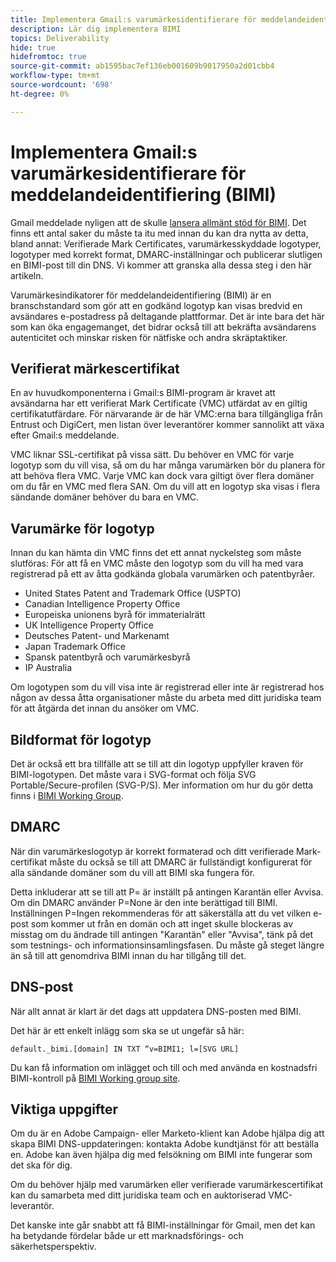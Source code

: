 ```yaml
---
title: Implementera Gmail:s varumärkesidentifierare för meddelandeidentifiering (BIMI)
description: Lär dig implementera BIMI
topics: Deliverability
hide: true
hidefromtoc: true
source-git-commit: ab1595bac7ef136eb001609b9017950a2d01cbb4
workflow-type: tm+mt
source-wordcount: '698'
ht-degree: 0%

---
```



# Implementera Gmail:s varumärkesidentifierare för meddelandeidentifiering (BIMI)

Gmail meddelade nyligen att de skulle [lansera allmänt stöd för BIMI](https://cloud.google.com/blog/products/identity-security/bringing-bimi-to-gmail-in-google-workspace). Det finns ett antal saker du måste ta itu med innan du kan dra nytta av detta, bland annat: Verifierade Mark Certificates, varumärkesskyddade logotyper, logotyper med korrekt format, DMARC-inställningar och publicerar slutligen en BIMI-post till din DNS. Vi kommer att granska alla dessa steg i den här artikeln.

Varumärkesindikatorer för meddelandeidentifiering (BIMI) är en branschstandard som gör att en godkänd logotyp kan visas bredvid en avsändares e-postadress på deltagande plattformar. Det är inte bara det här som kan öka engagemanget, det bidrar också till att bekräfta avsändarens autenticitet och minskar risken för nätfiske och andra skräptaktiker.

## Verifierat märkescertifikat

En av huvudkomponenterna i Gmail:s BIMI-program är kravet att avsändarna har ett verifierat Mark Certificate (VMC) utfärdat av en giltig certifikatutfärdare. För närvarande är de här VMC:erna bara tillgängliga från Entrust och DigiCert, men listan över leverantörer kommer sannolikt att växa efter Gmail:s meddelande.

VMC liknar SSL-certifikat på vissa sätt. Du behöver en VMC för varje logotyp som du vill visa, så om du har många varumärken bör du planera för att behöva flera VMC. Varje VMC kan dock vara giltigt över flera domäner om du får en VMC med flera SAN. Om du vill att en logotyp ska visas i flera sändande domäner behöver du bara en VMC.

## Varumärke för logotyp

Innan du kan hämta din VMC finns det ett annat nyckelsteg som måste slutföras: För att få en VMC måste den logotyp som du vill ha med vara registrerad på ett av åtta godkända globala varumärken och patentbyråer.

* United States Patent and Trademark Office (USPTO)
* Canadian Intelligence Property Office
* Europeiska unionens byrå för immaterialrätt
* UK Intelligence Property Office
* Deutsches Patent- und Markenamt
* Japan Trademark Office
* Spansk patentbyrå och varumärkesbyrå
* IP Australia

Om logotypen som du vill visa inte är registrerad eller inte är registrerad hos någon av dessa åtta organisationer måste du arbeta med ditt juridiska team för att åtgärda det innan du ansöker om VMC.

## Bildformat för logotyp

Det är också ett bra tillfälle att se till att din logotyp uppfyller kraven för BIMI-logotypen. Det måste vara i SVG-format och följa SVG Portable/Secure-profilen (SVG-P/S). Mer information om hur du gör detta finns i [BIMI Working Group](https://bimigroup.org/svg-conversion-tools-released).

## DMARC

När din varumärkeslogotyp är korrekt formaterad och ditt verifierade Mark-certifikat måste du också se till att DMARC är fullständigt konfigurerat för alla sändande domäner som du vill att BIMI ska fungera för.

Detta inkluderar att se till att P= är inställt på antingen Karantän eller Avvisa. Om din DMARC använder P=None är den inte berättigad till BIMI. Inställningen P=Ingen rekommenderas för att säkerställa att du vet vilken e-post som kommer ut från en domän och att inget skulle blockeras av misstag om du ändrade till antingen &quot;Karantän&quot; eller &quot;Avvisa&quot;, tänk på det som testnings- och informationsinsamlingsfasen. Du måste gå steget längre än så till att genomdriva BIMI innan du har tillgång till det.

## DNS-post

När allt annat är klart är det dags att uppdatera DNS-posten med BIMI.

Det här är ett enkelt inlägg som ska se ut ungefär så här:

```
default._bimi.[domain] IN TXT “v=BIMI1; l=[SVG URL] 
```

Du kan få information om inlägget och till och med använda en kostnadsfri BIMI-kontroll på [BIMI Working group site](https://bimigroup.org/implementation-guide).


## Viktiga uppgifter

Om du är en Adobe Campaign- eller Marketo-klient kan Adobe hjälpa dig att skapa BIMI DNS-uppdateringen: kontakta Adobe kundtjänst för att beställa en. Adobe kan även hjälpa dig med felsökning om BIMI inte fungerar som det ska för dig.

Om du behöver hjälp med varumärken eller verifierade varumärkescertifikat kan du samarbeta med ditt juridiska team och en auktoriserad VMC-leverantör.

Det kanske inte går snabbt att få BIMI-inställningar för Gmail, men det kan ha betydande fördelar både ur ett marknadsförings- och säkerhetsperspektiv.
